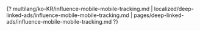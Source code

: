 {? multilang/ko-KR/influence-mobile-mobile-tracking.md | localized/deep-linked-ads/influence-mobile-mobile-tracking.md | pages/deep-linked-ads/influence-mobile-mobile-tracking.md ?}
